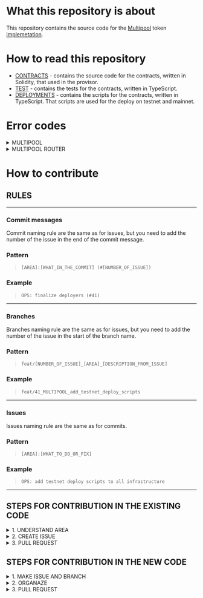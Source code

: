 # What this repository is about

This repository contains the source code for the [Multipool](https://arcanum.to/whitepaper.pdf) token [implemetation](https://github.com/provisorDAO/core-contracts/blob/master/contracts/etf/Multipool.sol). 

# How to read this repository

- [CONTRACTS](https://github.com/provisorDAO/core-contracts/tree/master/contracts) - contains the source code for the contracts, written in Solidity, that used in the provisor.
- [TEST](https://github.com/provisorDAO/core-contracts/tree/master/test) - contains the tests for the contracts, written in TypeScript.
- [DEPLOYMENTS](https://github.com/provisorDAO/core-contracts/tree/master/scripts) - contains the scripts for the contracts, written in TypeScript. That scripts are used for the deploy on testnet and mainnet.

# Error codes

<details>
    <summary> MULTIPOOL </summary> All messages are in format "MULTIPOOL: error_code"

| Error code | description | Reason |
| --- | --- | --- |
| DO | Deviation of asset overflows limit | Probably you are trying to perform an action that depegs pool too much | 
| QE | Burn quantity exceeded | Your action tries to take out more quantity than multipoll has | 
| ZS | Zero share | This error can appear if there is zero shares to mint by your action | 
| CF | Curve calculation failed | This error is probably unreachable and means that there are no proper quantity on curve | 
| ZP | Zero price | Prive of the asset that is used by the action is unset | 
| ZT | Zero target share | Target share of the asset that is used by the action is unset or zero (reduced) | 
| IQ | Insufficient quantity | Operation requires more tokens to supply to contract | 
| SA | Same assets | Probably you are trying to swap token on itself | 
| PA | Price authority only | This operation requires you to have price setting permissions | 
| TA | Target share authority only | This operation requires you to have target share setting permissions | 
| WA | Withdraw authority only | This operation requires you to have withdrawal permissions | 
| TF | Token transfer failed | This error occures if transfer of ERC20 token returns false | 
| IA | Invalid authority | Occures if zero address is specified as an authority | 
| IP | Is paused | Occures if contract is stopped | 
| IA | Is audited | Occures if contract is marked as audited | 
</details>
<details>
    <summary> MULTIPOOL ROUTER </summary> All messages are in format "MULTIPOOL_ROUTER: error_code"

| Error code | description | Reason |
| --- | --- | --- |
| SE | Slippage exceeded | Transaction's quantity doesn't suit provided slippage | 
| DE | Deadline exceeded | Specified deadline exceeded | 
| NS | No shares | Etf doesn't have any shares minted, router can't work with this, you need to make price initialising manually through multipool | 
</details>

# How to contribute

## RULES
-----------------
### Commit messages
Commit naming rule are the same as for issues, but you need to add the number of the issue in the end of the commit message.

### Pattern
>`[AREA]:[WHAT_IN_THE_COMMIT] (#[NUMBER_OF_ISSUE])`

### Example
>`OPS: finalize deployers (#41)`

-----------------
### Branches
Branches naming rule are the same as for issues, but you need to add the number of the issue in the start of the branch name.

### Pattern
>`feat/[NUMBER_OF_ISSUE]_[AREA]_[DESCRIPTION_FROM_ISSUE]`

### Example
>`feat/41_MULTIPOOL_add_testnet_deploy_scripts`

-----------------

### Issues
Issues naming rule are the same as for commits.

### Pattern
>`[AREA]:[WHAT_TO_DO_OR_FIX]`

### Example
>`OPS: add testnet deploy scripts to all infrastructure`

____________________


## STEPS FOR CONTRIBUTION IN THE EXISTING CODE

<details>
    <summary> 1. UNDERSTAND AREA </summary> Understand in which part of the contracts there is a code that you want to change

| Area | Description |
| --- | --- |
| Multipool | The Multipool token core contract|
| MultipoolMath | The code part responsible for all multipool mathemathical computations |
| MultipoolRouter | Router contract that is used to get dafault interactions with core |
| OPS | The deployers, actions and tools |
| FOUNDRY | For foundry things like adding libraries |
    
</details>

<details>
    <summary> 2. CREATE ISSUE </summary> Create a new issue in the repository with the description of the problem and the solution.
    Then make new branch from the master branch with the name of the issue.
</details>

<details>
    <summary> 3. PULL REQUEST </summary> Make changes in the code and commit them.
    Then open a pull request to the master branch. After that, the pull request will be reviewed and <strong>rebased</strong>.
</details>

## STEPS FOR CONTRIBUTION IN THE NEW CODE

<details>
    <summary> 1. MAKE ISSUE AND BRANCH </summary> 
    <p>Create a new issue in the repository with the description of the problem and the solution.</p>
    <p>Then make new branch from the master branch with the name of the issue.</p>
</details>

<details>
    <summary> 2. ORGANAZE </summary> 
    <p>
        Make a new folder in the <strong>contracts</strong> folder with the name of the new part of provisior.
    </p>
    <p>
        Then make a new folder in the <strong>test</strong> folder with the name of the new code. With test cases for the new code.
    </p>
    <p>
        Then make a new folder in the <strong>deployments</strong> folder with the name of the new code. With deployers and verifiers.
    </p>
</details>

<details>
    <summary> 3. PULL REQUEST </summary>
    <p>Make changes in the code and commit them.</p>
    <p>Then open a pull request to the master branch. After that, the pull request will be reviewed and <strong>rebased</strong>.</p>
</details>
